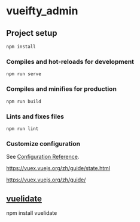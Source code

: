 # vueifty_admin

## Project setup
```
npm install
```

### Compiles and hot-reloads for development
```
npm run serve
```

### Compiles and minifies for production
```
npm run build
```

### Lints and fixes files
```
npm run lint
```

### Customize configuration
See [Configuration Reference](https://cli.vuejs.org/config/).



https://vuex.vuejs.org/zh/guide/state.html

https://vuex.vuejs.org/zh/guide/


## [vuelidate](https://vuelidate.js.org/)
npm install vuelidate